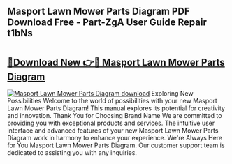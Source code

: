## Masport Lawn Mower Parts Diagram PDF Download Free - Part-ZgA User Guide Repair t1bNs

# <h2><a href="http://dfoky4.blite.top/?on=Masport+Lawn+Mower+Parts+Diagram">🔗Download New 👉🔴 Masport Lawn Mower Parts Diagram</a></h2>

[![Masport Lawn Mower Parts Diagram download](https://i.imgur.com/lujVjoI.png)](http://dfoky4.blite.top/?on=Masport+Lawn+Mower+Parts+Diagram)
Exploring New Possibilities Welcome to the world of possibilities with your new Masport Lawn Mower Parts Diagram! This manual explores its potential for creativity and innovation. Thank You for Choosing Brand Name We are committed to providing you with exceptional products and services. The intuitive user interface and advanced features of your new Masport Lawn Mower Parts Diagram work in harmony to enhance your experience. We're Always Here for You Masport Lawn Mower Parts Diagram. Our customer support team is dedicated to assisting you with any inquiries.
